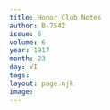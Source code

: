```yaml
---
title: Honor Club Notes
author: B-7542
issue: 6
volume: 6
year: 1917
month: 23
day: VI
tags:
layout: page.njk
image:
---
```




